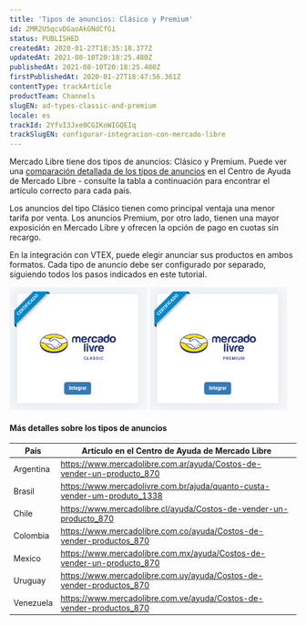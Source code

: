 ```yaml
---
title: 'Tipos de anuncios: Clásico y Premium'
id: 2MR2USqcvDGaoAkGNdCfGi
status: PUBLISHED
createdAt: 2020-01-27T18:35:18.377Z
updatedAt: 2021-08-10T20:18:25.480Z
publishedAt: 2021-08-10T20:18:25.480Z
firstPublishedAt: 2020-01-27T18:47:56.361Z
contentType: trackArticle
productTeam: Channels
slugEN: ad-types-classic-and-premium
locale: es
trackId: 2YfvI3Jxe0CGIKoWIGQEIq
trackSlugEN: configurar-integracion-con-mercado-libre
---
```


Mercado Libre tiene dos tipos de anuncios: Clásico y Premium. Puede ver una [comparación detallada de los tipos de anuncios](https://www.mercadolibre.com.ar/ayuda/Costos-para-vender-productos_870) en el Centro de Ayuda de Mercado Libre - consulte la tabla a continuación para encontrar el artículo correcto para cada país.

Los anuncios del tipo Clásico tienen como principal ventaja una menor tarifa por venta. Los anuncios Premium, por otro lado, tienen una mayor exposición en Mercado Libre y ofrecen la opción de pago en cuotas sin recargo.

En la integración con VTEX, puede elegir anunciar sus productos en ambos formatos. Cada tipo de anuncio debe ser configurado por separado, siguiendo todos los pasos indicados en este tutorial.

<img style="width:48%;" src="https://raw.githubusercontent.com/vtexdocs/help-center-content/refs/heads/main/docs/es/tracks/configurar-integracion-con-mercado-libre/tipos-de-anuncios-clasico-y-premium_1.png"/>
<span style="width:4%;"/>
<img style="width:48%;" src="https://raw.githubusercontent.com/vtexdocs/help-center-content/refs/heads/main/docs/es/tracks/configurar-integracion-con-mercado-libre/tipos-de-anuncios-clasico-y-premium_2.png"/>

#### Más detalles sobre los tipos de anuncios

| País       | Artículo en el Centro de Ayuda de Mercado Libre |
| ---------- | ---------- |
| Argentina | https://www.mercadolibre.com.ar/ayuda/Costos-de-vender-un-producto_870 |
| Brasil | https://www.mercadolivre.com.br/ajuda/quanto-custa-vender-um-produto_1338 |
| Chile | https://www.mercadolibre.cl/ayuda/Costos-de-vender-un-producto_870 |
| Colombia | https://www.mercadolibre.com.co/ayuda/Costos-de-vender-productos_870 
| Mexico | https://www.mercadolibre.com.mx/ayuda/Costos-de-vender-un-producto_870 
| Uruguay | https://www.mercadolibre.com.uy/ayuda/Costos-de-vender-productos_870 
| Venezuela | https://www.mercadolibre.com.ve/ayuda/Costos-de-vender-productos_870 |
